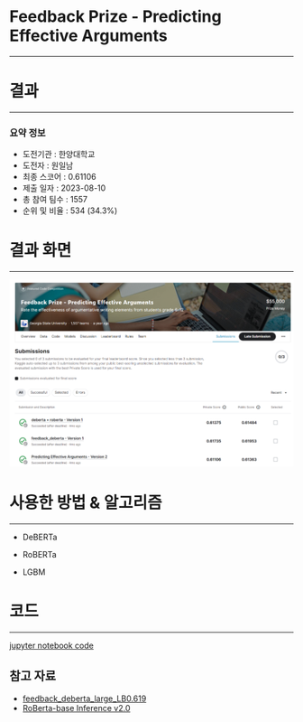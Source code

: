 # Feedback Prize - Predicting Effective Arguments

---
# 결과
---
### 요약 정보
* 도전기관 : 한양대학교
* 도전자 : 원일남
* 최종 스코어 : 0.61106
* 제출 일자 : 2023-08-10
* 총 참여 팀수 : 1557
* 순위 및 비율 : 534 (34.3%)

# 결과 화면
---
![score](./img/score.png)

# 사용한 방법 & 알고리즘
---
* DeBERTa

* RoBERTa

* LGBM

  

# 코드
---
[jupyter notebook code](predicting-effective-arguments.ipynb)



## 참고 자료

- [feedback_deberta_large_LB0.619](https://www.kaggle.com/code/brandonhu0215/feedback-deberta-large-lb0-619)
- [RoBerta-base Inference v2.0](https://www.kaggle.com/code/arvissu/roberta-base-inference-v2-0)




